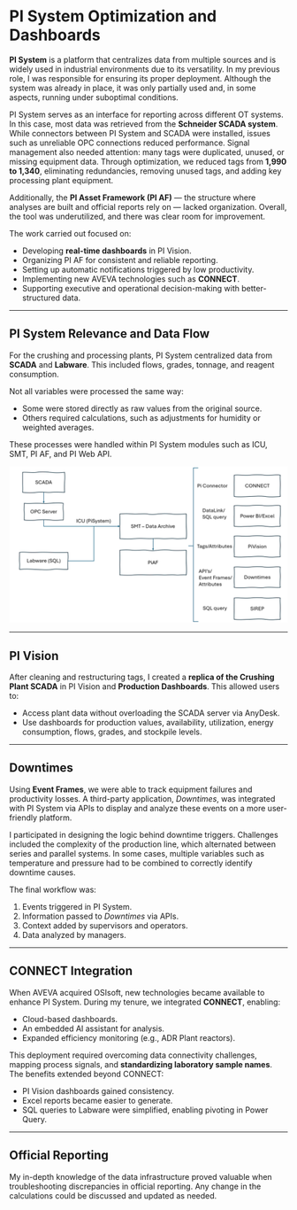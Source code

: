 # PI System Optimization and Dashboards

**PI System** is a platform that centralizes data from multiple sources and is widely used in industrial environments due to its versatility. In my previous role, I was responsible for ensuring its proper deployment. Although the system was already in place, it was only partially used and, in some aspects, running under suboptimal conditions.

PI System serves as an interface for reporting across different OT systems. In this case, most data was retrieved from the **Schneider SCADA system**. While connectors between PI System and SCADA were installed, issues such as unreliable OPC connections reduced performance. Signal management also needed attention: many tags were duplicated, unused, or missing equipment data. Through optimization, we reduced tags from **1,990 to 1,340**, eliminating redundancies, removing unused tags, and adding key processing plant equipment.

Additionally, the **PI Asset Framework (PI AF)** — the structure where analyses are built and official reports rely on — lacked organization. Overall, the tool was underutilized, and there was clear room for improvement.

The work carried out focused on:

* Developing **real-time dashboards** in PI Vision.
* Organizing PI AF for consistent and reliable reporting.
* Setting up automatic notifications triggered by low productivity.
* Implementing new AVEVA technologies such as **CONNECT**.
* Supporting executive and operational decision-making with better-structured data.

---

## PI System Relevance and Data Flow

For the crushing and processing plants, PI System centralized data from **SCADA** and **Labware**. This included flows, grades, tonnage, and reagent consumption.

Not all variables were processed the same way:

* Some were stored directly as raw values from the original source.
* Others required calculations, such as adjustments for humidity or weighted averages.

These processes were handled within PI System modules such as ICU, SMT, PI AF, and PI Web API.

![pisystem-in-mining](images/DataFlowDiagram.png)

---

## PI Vision

After cleaning and restructuring tags, I created a **replica of the Crushing Plant SCADA** in PI Vision and **Production Dashboards**. This allowed users to:

* Access plant data without overloading the SCADA server via AnyDesk.
* Use dashboards for production values, availability, utilization, energy consumption, flows, grades, and stockpile levels.

---

## Downtimes

Using **Event Frames**, we were able to track equipment failures and productivity losses. A third-party application, *Downtimes*, was integrated with PI System via APIs to display and analyze these events on a more user-friendly platform.

I participated in designing the logic behind downtime triggers. Challenges included the complexity of the production line, which alternated between series and parallel systems. In some cases, multiple variables such as temperature and pressure had to be combined to correctly identify downtime causes.

The final workflow was:

1. Events triggered in PI System.
2. Information passed to *Downtimes* via APIs.
3. Context added by supervisors and operators.
4. Data analyzed by managers.

---

## CONNECT Integration

When AVEVA acquired OSIsoft, new technologies became available to enhance PI System. During my tenure, we integrated **CONNECT**, enabling:

* Cloud-based dashboards.
* An embedded AI assistant for analysis.
* Expanded efficiency monitoring (e.g., ADR Plant reactors).

This deployment required overcoming data connectivity challenges, mapping process signals, and **standardizing laboratory sample names**. The benefits extended beyond CONNECT:

* PI Vision dashboards gained consistency.
* Excel reports became easier to generate.
* SQL queries to Labware were simplified, enabling pivoting in Power Query.

---

## Official Reporting

My in-depth knowledge of the data infrastructure proved valuable when troubleshooting discrepancies in official reporting. Any change in the calculations could be discussed and updated as needed.  



